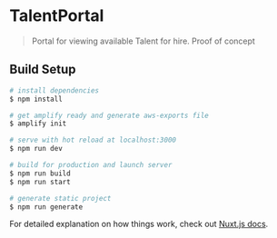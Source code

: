 # TalentPortal

> Portal for viewing available Talent for hire. Proof of concept

## Build Setup

```bash
# install dependencies
$ npm install

# get amplify ready and generate aws-exports file
$ amplify init

# serve with hot reload at localhost:3000
$ npm run dev

# build for production and launch server
$ npm run build
$ npm run start

# generate static project
$ npm run generate
```

For detailed explanation on how things work, check out [Nuxt.js docs](https://nuxtjs.org).
